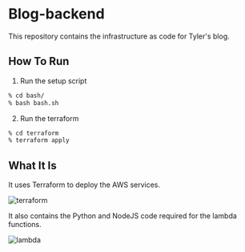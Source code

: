 <!-- ![blog](https://tnorlundgithub.s3-us-west-2.amazonaws.com/blog.png) -->

# Blog-backend

This repository contains the infrastructure as code for Tyler's blog. 

## How To Run
1. Run the setup script
```bash
% cd bash/
% bash bash.sh
```
2. Run the terraform
```bash
% cd terraform
% terraform apply
```

## What It Is
It uses Terraform to deploy the AWS services.

![terraform](https://tnorlundgithub.s3-us-west-2.amazonaws.com/terraform.png)

It also contains the Python and NodeJS code required for the lambda functions.

![lambda](https://tnorlundgithub.s3-us-west-2.amazonaws.com/lambda.png)